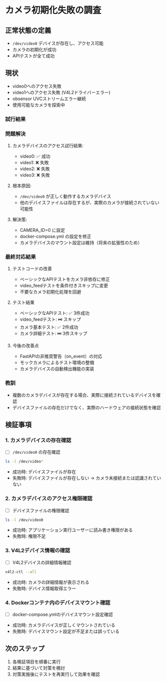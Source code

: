 # カメラ初期化失敗の調査

## 正常状態の定義
- `/dev/video0` デバイスが存在し、アクセス可能
- カメラの初期化が成功
- APIテストが全て成功

## 現状
- video0へのアクセス失敗
- video1へのアクセス失敗 (V4L2ドライバーエラー)
- obsensor UVCストリームエラー継続
- 使用可能なカメラを探索中

### 試行結果
### 問題解決
1. カメラデバイスのアクセス試行結果:
   - video0: ✅ 成功
   - video1: ❌ 失敗
   - video2: ❌ 失敗
   - video3: ❌ 失敗

2. 根本原因:
   - `/dev/video0` が正しく動作するカメラデバイス
   - 他のデバイスファイルは存在するが、実際のカメラが接続されていない可能性

3. 解決策:
   - CAMERA_ID=0 に設定
   - docker-compose.yml の設定を修正
   - カメラデバイスのマウント設定は維持（将来の拡張性のため）

### 最終対応結果
1. テストコードの改善
   - ベーシックなAPIテストをカメラ非依存に修正
   - video_feedテストを条件付きスキップに変更
   - 不要なカメラ初期化処理を回避

2. テスト結果
   - ベーシックなAPIテスト: ✅ 3件成功
   - video_feedテスト: ⏭️ スキップ
   - カメラ基本テスト: ✅ 2件成功
   - カメラ詳細テスト: ⏭️ 3件スキップ

3. 今後の改善点
   - FastAPIの非推奨警告（on_event）の対応
   - モックカメラによるテスト環境の整備
   - カメラデバイスの自動検出機能の実装

### 教訓
- 複数のカメラデバイスが存在する場合、実際に接続されているデバイスを確認
- デバイスファイルの存在だけでなく、実際のハードウェアの接続状態を確認

## 検証事項

### 1. カメラデバイスの存在確認
- [ ] `/dev/video0` の存在確認
```bash
ls -l /dev/video*
```
- 成功時: デバイスファイルが存在
- 失敗時: デバイスファイルが存在しない → カメラ未接続または認識されていない

### 2. カメラデバイスのアクセス権限確認
- [ ] デバイスファイルの権限確認
```bash
ls -l /dev/video0
```
- 成功時: アプリケーション実行ユーザーに読み書き権限がある
- 失敗時: 権限不足

### 3. V4L2デバイス情報の確認
- [ ] V4L2デバイスの詳細情報確認
```bash
v4l2-ctl --all
```
- 成功時: カメラの詳細情報が表示される
- 失敗時: デバイス情報取得エラー

### 4. Dockerコンテナ内のデバイスマウント確認
- [ ] docker-compose.ymlのデバイスマウント設定確認
- 成功時: カメラデバイスが正しくマウントされている
- 失敗時: デバイスマウント設定が不足または誤っている

## 次のステップ
1. 各検証項目を順番に実行
2. 結果に基づいて対策を検討
3. 対策実施後にテストを再実行して効果を確認